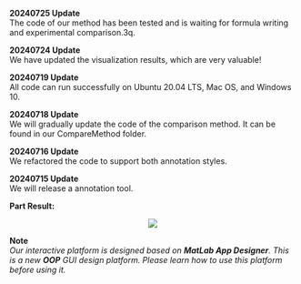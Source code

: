 
**20240725 Update**   
The code of our method has been tested and is waiting for formula writing and experimental comparison.3q.

**20240724 Update**   
We have updated the visualization results, which are very valuable!   

**20240719 Update**  
All code can run successfully on Ubuntu 20.04 LTS, Mac OS, and Windows 10.     


**20240718 Update**  
We will gradually update the code of the comparison method. It can be found in our CompareMethod folder.


**20240716 Update**  
We refactored the code to support both annotation styles.  


**20240715 Update**  
We will release a annotation tool.   




**Part Result:**
<div align=center scale=0.75>
	<img src="https://github.com/user-attachments/assets/5d55b5bb-f401-4a64-ba44-992b43f822b5"/>
</div>

**Note**     
*Our interactive platform is designed based on **MatLab App Designer**. This is a new **OOP** GUI design platform. Please learn how to use this platform before using it.* 
